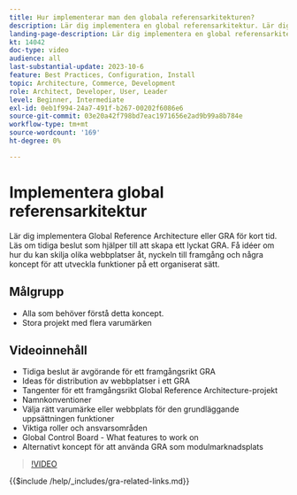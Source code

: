 ```yaml
---
title: Hur implementerar man den globala referensarkitekturen?
description: Lär dig implementera en global referensarkitektur. Lär dig hur du distribuerar dina webbplatser, vill ha framgång och vilka roller du behöver för att se till att ditt Global Reference Architecture-projekt startar på rätt spår.
landing-page-description: Lär dig implementera en global referensarkitektur med Adobe Commerce
kt: 14042
doc-type: video
audience: all
last-substantial-update: 2023-10-6
feature: Best Practices, Configuration, Install
topic: Architecture, Commerce, Development
role: Architect, Developer, User, Leader
level: Beginner, Intermediate
exl-id: 0eb1f994-24a7-491f-b267-00202f6086e6
source-git-commit: 03e20a42f798bd7eac1971656e2ad9b99a8b784e
workflow-type: tm+mt
source-wordcount: '169'
ht-degree: 0%

---
```


# Implementera global referensarkitektur

Lär dig implementera Global Reference Architecture eller GRA för kort tid. Läs om tidiga beslut som hjälper till att skapa ett lyckat GRA. Få idéer om hur du kan skilja olika webbplatser åt, nyckeln till framgång och några koncept för att utveckla funktioner på ett organiserat sätt.

## Målgrupp

* Alla som behöver förstå detta koncept.
* Stora projekt med flera varumärken

## Videoinnehåll

* Tidiga beslut är avgörande för ett framgångsrikt GRA
* Ideas för distribution av webbplatser i ett GRA
* Tangenter för ett framgångsrikt Global Reference Architecture-projekt
* Namnkonventioner
* Välja rätt varumärke eller webbplats för den grundläggande uppsättningen funktioner
* Viktiga roller och ansvarsområden
* Global Control Board - What features to work on
* Alternativt koncept för att använda GRA som modulmarknadsplats

>[!VIDEO](https://video.tv.adobe.com/v/3424702?learn=on)

{{$include /help/_includes/gra-related-links.md}}
